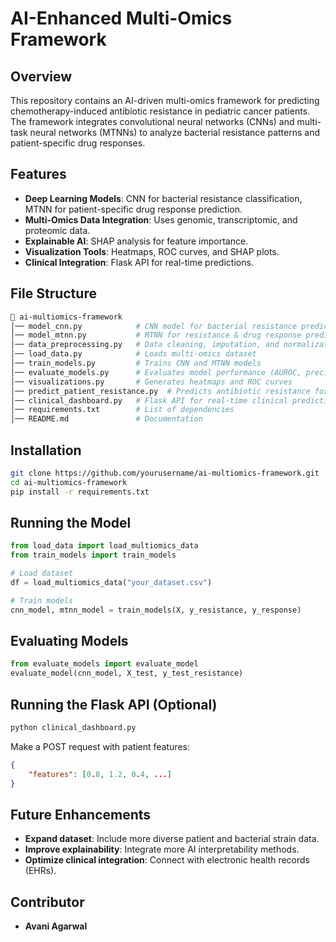 # AI-Enhanced Multi-Omics Framework

## Overview
This repository contains an AI-driven multi-omics framework for predicting chemotherapy-induced antibiotic resistance in pediatric cancer patients. The framework integrates convolutional neural networks (CNNs) and multi-task neural networks (MTNNs) to analyze bacterial resistance patterns and patient-specific drug responses.

## Features
- **Deep Learning Models**: CNN for bacterial resistance classification, MTNN for patient-specific drug response prediction.
- **Multi-Omics Data Integration**: Uses genomic, transcriptomic, and proteomic data.
- **Explainable AI**: SHAP analysis for feature importance.
- **Visualization Tools**: Heatmaps, ROC curves, and SHAP plots.
- **Clinical Integration**: Flask API for real-time predictions.

## File Structure
```bash
📂 ai-multiomics-framework
│── model_cnn.py            # CNN model for bacterial resistance prediction
│── model_mtnn.py           # MTNN for resistance & drug response prediction
│── data_preprocessing.py   # Data cleaning, imputation, and normalization
│── load_data.py            # Loads multi-omics dataset
│── train_models.py         # Trains CNN and MTNN models
│── evaluate_models.py      # Evaluates model performance (AUROC, precision, recall)
│── visualizations.py       # Generates heatmaps and ROC curves
│── predict_patient_resistance.py  # Predicts antibiotic resistance for new patient data
│── clinical_dashboard.py   # Flask API for real-time clinical predictions
│── requirements.txt        # List of dependencies
│── README.md               # Documentation
```

## Installation
```bash
git clone https://github.com/yourusername/ai-multiomics-framework.git
cd ai-multiomics-framework
pip install -r requirements.txt
```

## Running the Model
```python
from load_data import load_multiomics_data
from train_models import train_models

# Load dataset
df = load_multiomics_data("your_dataset.csv")

# Train models
cnn_model, mtnn_model = train_models(X, y_resistance, y_response)
```

## Evaluating Models
```python
from evaluate_models import evaluate_model
evaluate_model(cnn_model, X_test, y_test_resistance)
```

## Running the Flask API (Optional)
```bash
python clinical_dashboard.py
```
Make a POST request with patient features:
```json
{
    "features": [0.8, 1.2, 0.4, ...]
}
```

## Future Enhancements
- **Expand dataset**: Include more diverse patient and bacterial strain data.
- **Improve explainability**: Integrate more AI interpretability methods.
- **Optimize clinical integration**: Connect with electronic health records (EHRs).

## Contributor
- **Avani Agarwal**


